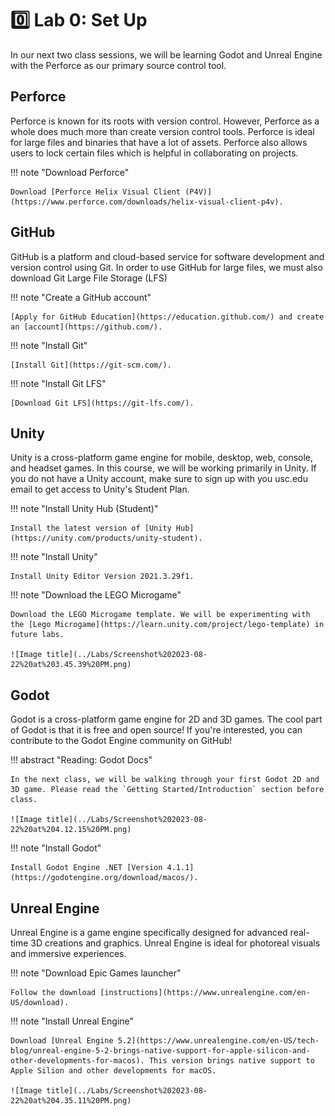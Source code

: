 # 0️⃣ Lab 0: Set Up

In our next two class sessions, we will be learning Godot and Unreal Engine with the Perforce as our primary source control tool. 

## Perforce
Perforce is known for its roots with version control. However, Perforce as a whole does much more than create version control tools. Perforce is ideal for large files and binaries that have a lot of assets. Perforce also allows users to lock certain files which is helpful in collaborating on projects.

!!! note "Download Perforce"

    Download [Perforce Helix Visual Client (P4V)](https://www.perforce.com/downloads/helix-visual-client-p4v).

## GitHub
GitHub is a platform and cloud-based service for software development and version control using Git. In order to use GitHub for large files, we must also download Git Large File Storage (LFS)

!!! note "Create a GitHub account"

    [Apply for GitHub Education](https://education.github.com/) and create an [account](https://github.com/).

!!! note "Install Git"

    [Install Git](https://git-scm.com/).

!!! note "Install Git LFS"

    [Download Git LFS](https://git-lfs.com/).

## Unity
Unity is a cross-platform game engine for mobile, desktop, web, console, and headset games. In this course, we will be working primarily in Unity. If you do not have a Unity account, make sure to sign up with you usc.edu email to get access to Unity's Student Plan.

!!! note "Install Unity Hub (Student)"

    Install the latest version of [Unity Hub](https://unity.com/products/unity-student).

!!! note "Install Unity"

    Install Unity Editor Version 2021.3.29f1.


!!! note "Download the LEGO Microgame"

    Download the LEGO Microgame template. We will be experimenting with the [Lego Microgame](https://learn.unity.com/project/lego-template) in future labs. 

    ![Image title](../Labs/Screenshot%202023-08-22%20at%203.45.39%20PM.png) 

## Godot
Godot is a cross-platform game engine for 2D and 3D games. The cool part of Godot is that it is free and open source! If you're interested, you can contribute to the Godot Engine community on GitHub!

!!! abstract "Reading: Godot Docs"

    In the next class, we will be walking through your first Godot 2D and 3D game. Please read the `Getting Started/Introduction` section before class.

    ![Image title](../Labs/Screenshot%202023-08-22%20at%204.12.15%20PM.png)

!!! note "Install Godot"

    Install Godot Engine .NET [Version 4.1.1](https://godotengine.org/download/macos/).

## Unreal Engine
Unreal Engine is a game engine specifically designed for advanced real-time 3D creations and graphics. Unreal Engine is ideal for photoreal visuals and immersive experiences. 

!!! note "Download Epic Games launcher"

    Follow the download [instructions](https://www.unrealengine.com/en-US/download).

!!! note "Install Unreal Engine"

    Download [Unreal Engine 5.2](https://www.unrealengine.com/en-US/tech-blog/unreal-engine-5-2-brings-native-support-for-apple-silicon-and-other-developments-for-macos). This version brings native support to Apple Silion and other developments for macOS.
    
    ![Image title](../Labs/Screenshot%202023-08-22%20at%204.35.11%20PM.png)

